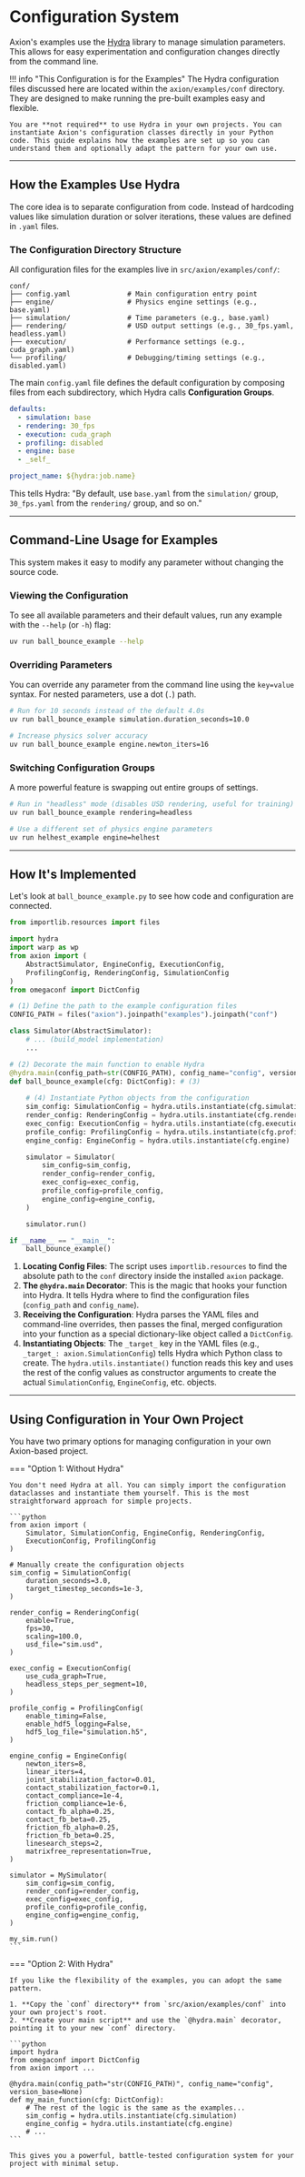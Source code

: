 # Configuration System

Axion's examples use the [Hydra](https://hydra.cc/) library to manage simulation parameters. This allows for easy experimentation and configuration changes directly from the command line.

!!! info "This Configuration is for the Examples"
    The Hydra configuration files discussed here are located within the `axion/examples/conf` directory. They are designed to make running the pre-built examples easy and flexible.

    You are **not required** to use Hydra in your own projects. You can instantiate Axion's configuration classes directly in your Python code. This guide explains how the examples are set up so you can understand them and optionally adapt the pattern for your own use.

---

## How the Examples Use Hydra

The core idea is to separate configuration from code. Instead of hardcoding values like simulation duration or solver iterations, these values are defined in `.yaml` files.

### The Configuration Directory Structure

All configuration files for the examples live in `src/axion/examples/conf/`:

```
conf/
├── config.yaml              # Main configuration entry point
├── engine/                  # Physics engine settings (e.g., base.yaml)
├── simulation/              # Time parameters (e.g., base.yaml)
├── rendering/               # USD output settings (e.g., 30_fps.yaml, headless.yaml)
├── execution/               # Performance settings (e.g., cuda_graph.yaml)
└── profiling/               # Debugging/timing settings (e.g., disabled.yaml)
```

The main `config.yaml` file defines the default configuration by composing files from each subdirectory, which Hydra calls **Configuration Groups**.

```yaml title="conf/config.yaml"
defaults:
  - simulation: base
  - rendering: 30_fps 
  - execution: cuda_graph
  - profiling: disabled
  - engine: base
  - _self_

project_name: ${hydra:job.name}
```

This tells Hydra: "By default, use `base.yaml` from the `simulation/` group, `30_fps.yaml` from the `rendering/` group, and so on."

---

## Command-Line Usage for Examples

This system makes it easy to modify any parameter without changing the source code.

### Viewing the Configuration

To see all available parameters and their default values, run any example with the `--help` (or `-h`) flag:

```bash
uv run ball_bounce_example --help
```

### Overriding Parameters

You can override any parameter from the command line using the `key=value` syntax. For nested parameters, use a dot (`.`) path.

```bash title="Overriding Specific Parameters"
# Run for 10 seconds instead of the default 4.0s
uv run ball_bounce_example simulation.duration_seconds=10.0

# Increase physics solver accuracy
uv run ball_bounce_example engine.newton_iters=16
```

### Switching Configuration Groups

A more powerful feature is swapping out entire groups of settings.

```bash title="Switching Groups"
# Run in "headless" mode (disables USD rendering, useful for training)
uv run ball_bounce_example rendering=headless

# Use a different set of physics engine parameters
uv run helhest_example engine=helhest
```

---

## How It's Implemented

Let's look at `ball_bounce_example.py` to see how code and configuration are connected.

```python title="ball_bounce_example.py" hl_lines="11-12 18-20 22-27"
from importlib.resources import files

import hydra
import warp as wp
from axion import (
    AbstractSimulator, EngineConfig, ExecutionConfig, 
    ProfilingConfig, RenderingConfig, SimulationConfig
)
from omegaconf import DictConfig

# (1) Define the path to the example configuration files
CONFIG_PATH = files("axion").joinpath("examples").joinpath("conf")

class Simulator(AbstractSimulator):
    # ... (build_model implementation)
    ...

# (2) Decorate the main function to enable Hydra
@hydra.main(config_path=str(CONFIG_PATH), config_name="config", version_base=None)
def ball_bounce_example(cfg: DictConfig): # (3)
    
    # (4) Instantiate Python objects from the configuration
    sim_config: SimulationConfig = hydra.utils.instantiate(cfg.simulation)
    render_config: RenderingConfig = hydra.utils.instantiate(cfg.rendering)
    exec_config: ExecutionConfig = hydra.utils.instantiate(cfg.execution)
    profile_config: ProfilingConfig = hydra.utils.instantiate(cfg.profiling)
    engine_config: EngineConfig = hydra.utils.instantiate(cfg.engine)

    simulator = Simulator(
        sim_config=sim_config,
        render_config=render_config,
        exec_config=exec_config,
        profile_config=profile_config,
        engine_config=engine_config,
    )

    simulator.run()

if __name__ == "__main__":
    ball_bounce_example()

```

1. **Locating Config Files**: The script uses `importlib.resources` to find the absolute path to the `conf` directory inside the installed `axion` package.
2. **The `@hydra.main` Decorator**: This is the magic that hooks your function into Hydra. It tells Hydra where to find the configuration files (`config_path` and `config_name`).
3. **Receiving the Configuration**: Hydra parses the YAML files and command-line overrides, then passes the final, merged configuration into your function as a special dictionary-like object called a `DictConfig`.
4. **Instantiating Objects**: The `_target_` key in the YAML files (e.g., `_target_: axion.SimulationConfig`) tells Hydra which Python class to create. The `hydra.utils.instantiate()` function reads this key and uses the rest of the config values as constructor arguments to create the actual `SimulationConfig`, `EngineConfig`, etc. objects.

---

## Using Configuration in Your Own Project

You have two primary options for managing configuration in your own Axion-based project.

=== "Option 1: Without Hydra"

    You don't need Hydra at all. You can simply import the configuration dataclasses and instantiate them yourself. This is the most straightforward approach for simple projects.

    ```python
    from axion import (
        Simulator, SimulationConfig, EngineConfig, RenderingConfig, 
        ExecutionConfig, ProfilingConfig
    )

    # Manually create the configuration objects
    sim_config = SimulationConfig(
        duration_seconds=3.0,
        target_timestep_seconds=1e-3,
    )

    render_config = RenderingConfig(
        enable=True,
        fps=30,
        scaling=100.0,
        usd_file="sim.usd",
    )

    exec_config = ExecutionConfig(
        use_cuda_graph=True,
        headless_steps_per_segment=10,
    )

    profile_config = ProfilingConfig(
        enable_timing=False,
        enable_hdf5_logging=False,
        hdf5_log_file="simulation.h5",
    )

    engine_config = EngineConfig(
        newton_iters=8,
        linear_iters=4,
        joint_stabilization_factor=0.01,
        contact_stabilization_factor=0.1,
        contact_compliance=1e-4,
        friction_compliance=1e-6,
        contact_fb_alpha=0.25,
        contact_fb_beta=0.25,
        friction_fb_alpha=0.25,
        friction_fb_beta=0.25,
        linesearch_steps=2,
        matrixfree_representation=True,
    )

    simulator = MySimulator(
        sim_config=sim_config,
        render_config=render_config,
        exec_config=exec_config,
        profile_config=profile_config,
        engine_config=engine_config,
    )

    my_sim.run()
    ```

=== "Option 2: With Hydra"

    If you like the flexibility of the examples, you can adopt the same pattern.

    1. **Copy the `conf` directory** from `src/axion/examples/conf` into your own project's root.
    2. **Create your main script** and use the `@hydra.main` decorator, pointing it to your new `conf` directory.

    ```python
    import hydra
    from omegaconf import DictConfig
    from axion import ...

    @hydra.main(config_path="str(CONFIG_PATH)", config_name="config", version_base=None)
    def my_main_function(cfg: DictConfig):
        # The rest of the logic is the same as the examples...
        sim_config = hydra.utils.instantiate(cfg.simulation)
        engine_config = hydra.utils.instantiate(cfg.engine)
        # ...
    ```

    This gives you a powerful, battle-tested configuration system for your project with minimal setup.

